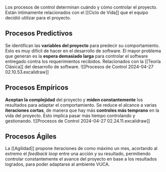 Los procesos de control determinan cuándo y cómo controlar el proyecto. Están íntimamente relacionados con el [[Ciclo de Vida]] que el equipo decidió utilizar para el proyecto.

## Procesos Predictivos

Se identifican las **variables del proyecto** para predecir su comportamiento. Esto es muy difícil de hacer en el desarrollo de software. El mayor problema que generan es la **espera demasiado larga** para controlar el software entregado contra los requerimientos recibidos. Relacionados con la [[Teoría Clásica]] del desarrollo de software.
![[Procesos de Control 2024-04-27 02.10.53.excalidraw]]

## Procesos Empíricos

**Aceptan la complejidad** del proyecto y **miden constantemente** los resultados para adaptar el comportamiento. Se reduce el alcance a varias **iteraciones cortas**, de manera que hay más **controles más temprano** en la vida del proyecto. Esto implica pasar más tiempo controlando y gestionando.
![[Procesos de Control 2024-04-27 02.24.11.excalidraw]]

## Procesos Ágiles

La [[Agilidad]] propone iteraciones de como máximo un mes, acortando al extremo el *feedback loop* entre una acción y su resultado, permitiendo controlar constantemente el avance del proyecto en base a los resultados logrados, para poder adaptarse al ambiente VUCA.